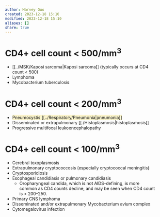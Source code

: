 ```yaml
---
author: Harvey Guo
created: 2023-12-18 15:10
modified: 2023-12-18 15:10
aliases: []
share: true
---
```

# CD4+ cell count < 500/mm<sup>3</sup>
- [[../MSK/Kaposi sarcoma|Kaposi sarcoma]] (typically occurs at CD4 count < 500)
- Lymphoma
- Mycobacterium tuberculosis
# CD4+ cell count < 200/mm<sup>3</sup>
- <span style="background:rgba(240, 200, 0, 0.2)">Pneumocystis [[../Respiratory/Pneumonia|pneumonia]]</span>
- Disseminated or extrapulmonary [[./Histoplasmosis|histoplasmosis]]
- Progressive multifocal leukoencephalopathy
# CD4+ cell count < 100/mm<sup>3</sup>
- Cerebral toxoplasmosis
- Extrapulmonary cryptococcosis (especially cryptococcal meningitis)
- Cryptosporidiosis
- Esophageal candidiasis or pulmonary candidiasis
	- Oropharyngeal candida, which is not AIDS-defining, is more common as CD4 counts decline, and may be seen when CD4 count is < 200–250.
- Primary CNS lymphoma
- Disseminated and/or extrapulmonary Mycobacterium avium complex
- Cytomegalovirus infection
